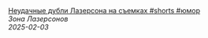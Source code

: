 <!--2025-02-03 09:01:00-->
<div class="yb">
  <a class="nodecor" href="/index.html?eda/neudachnye_dubli_lazersona_na_semkah_shorts_jumor">
    <img class="preview" data-videoid="ouvtTUKw0_M" src="https://i4.ytimg.com/vi/ouvtTUKw0_M/hqdefault.jpg" align="middle" alt="">
  </a>
  <div class="inlbl text">
    <a class="nodecor" href="/index.html?eda/neudachnye_dubli_lazersona_na_semkah_shorts_jumor">Неудачные дубли Лазерсона на съемках #shorts  #юмор</a><br>
    <i class="smaller2">Зона Лазерсoнов</i><br>
    <i class="smaller3">2025-02-03</i>
  </div>
</div>
